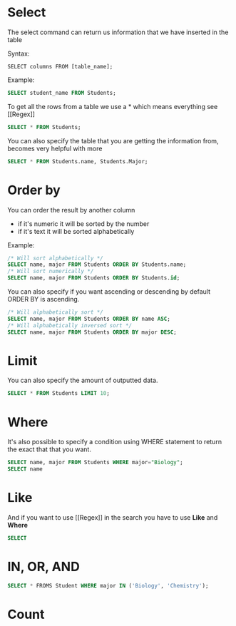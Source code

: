 # Select

The select command can return us information that we have inserted in the table

Syntax:

```
SELECT columns FROM [table_name];
```

Example:

```SQL
SELECT student_name FROM Students;
```

To get all the rows from a table we use a * which means everything see [[Regex]]

```SQL
SELECT * FROM Students;
```

You can also specify the table that you are getting the information from, becomes very helpful with more 

```SQL
SELECT * FROM Students.name, Students.Major;
```

# Order by

You can order the result by another column
- if it's numeric it will be sorted by the number
- if it's text it will be sorted alphabetically

Example:

```SQL
/* Will sort alphabetically */ 
SELECT name, major FROM Students ORDER BY Students.name;
/* Will sort numerically */
SELECT name, major FROM Students ORDER BY Students.id;
```

You can also specify if you want ascending or descending by default ORDER BY is ascending.

```SQL
/* Will alphabetically sort */
SELECT name, major FROM Students ORDER BY name ASC;
/* Will alphabetically inversed sort */
SELECT name, major FROM Students ORDER BY major DESC;
```

# Limit 

You can also specify the amount of outputted data.

```SQL
SELECT * FROM Students LIMIT 10;
```

# Where

It's also possible to specify a condition using WHERE statement to return the exact that that you want.

```SQL
SELECT name, major FROM Students WHERE major="Biology";
SELECT name
```

# Like

And if you want to use [[Regex]] in the search you have to use **Like** and **Where**

```SQL
SELECT 
```

# IN, OR, AND

```SQL
SELECT * FROMS Student WHERE major IN ('Biology', 'Chemistry');
```
# Count


## 
